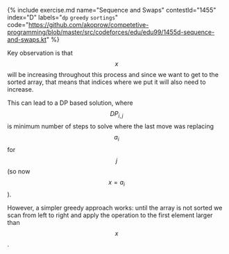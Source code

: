 {% include exercise.md name="Sequence and Swaps" contestId="1455" index="D"
  labels="`dp` `greedy` `sortings`"
  code="https://github.com/akoprow/competetive-programming/blob/master/src/codeforces/edu/edu99/1455d-sequence-and-swaps.kt"
%}

Key observation is that $$x$$ will be increasing throughout this process and since we want to get to the sorted array, that means that indices where we put it will also need to increase.

This can lead to a DP based solution, where $$DP_{i, j}$$ is minimum number of steps to solve where the last move was replacing $$a_i$$ for $$j$$ (so now $$x = a_i$$).

However, a simpler greedy approach works: until the array is not sorted we scan from left to right and apply the operation to the first element larger than $$x$$.

